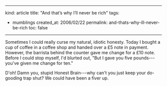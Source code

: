 -----
kind: article
title: "And that&#8217;s why I&#8217;ll never be rich"
tags:
- mumblings
created_at: 2006/02/22
permalink: and-thats-why-ill-never-be-rich
toc: false
-----

<p>Sometimes I could really curse my natural, idiotic honesty. Today I bought a cup of coffee in a coffee shop and handed over a &pound;5 note in payment. However, the barrista behind the counter gave me change for a &pound;10 note. Before I could stop myself, I'd blurted out, "But I gave you five pounds---you've given me change for ten."</p>

<p>D'oh! Damn you, stupid Honest Brain---why can't you just keep your do-gooding trap shut? We could have been a fiver up.</p>




